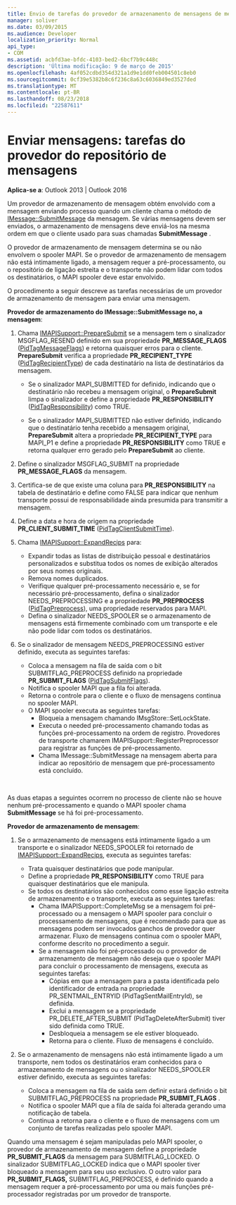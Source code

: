 ```yaml
---
title: Envio de tarefas do provedor de armazenamento de mensagens de mensagens
manager: soliver
ms.date: 03/09/2015
ms.audience: Developer
localization_priority: Normal
api_type:
- COM
ms.assetid: acbfd3ae-bfdc-4103-bed2-6bcf7b9c448c
description: 'Última modificação: 9 de março de 2015'
ms.openlocfilehash: 4af052cdbd354d321a1d9e1dd0feb004501c8eb0
ms.sourcegitcommit: 0cf39e5382b8c6f236c8a63c6036849ed3527ded
ms.translationtype: MT
ms.contentlocale: pt-BR
ms.lasthandoff: 08/23/2018
ms.locfileid: "22587611"
---
```

# <a name="sending-messages-message-store-provider-tasks"></a>Enviar mensagens: tarefas do provedor do repositório de mensagens

**Aplica-se a**: Outlook 2013 | Outlook 2016 
  
Um provedor de armazenamento de mensagem obtém envolvido com a mensagem enviando processo quando um cliente chama o método de [IMessage::SubmitMessage](imessage-submitmessage.md) da mensagem. Se várias mensagens devem ser enviados, o armazenamento de mensagens deve enviá-los na mesma ordem em que o cliente usado para suas chamadas **SubmitMessage** . 
  
O provedor de armazenamento de mensagem determina se ou não envolvem o spooler MAPI. Se o provedor de armazenamento de mensagem não está intimamente ligado, a mensagem requer a pré-processamento, ou o repositório de ligação estreita e o transporte não podem lidar com todos os destinatários, o MAPI spooler deve estar envolvido. 
  
O procedimento a seguir descreve as tarefas necessárias de um provedor de armazenamento de mensagem para enviar uma mensagem. 
  
**Provedor de armazenamento do IMessage::SubmitMessage no, a mensagem**:
  
1. Chama [IMAPISupport::PrepareSubmit](imapisupport-preparesubmit.md) se a mensagem tem o sinalizador MSGFLAG_RESEND definido em sua propriedade **PR_MESSAGE_FLAGS** ([PidTagMessageFlags](pidtagmessageflags-canonical-property.md)) e retorna quaisquer erros para o cliente. **PrepareSubmit** verifica a propriedade **PR_RECIPIENT_TYPE** ([PidTagRecipientType](pidtagrecipienttype-canonical-property.md)) de cada destinatário na lista de destinatários da mensagem.
    
   - Se o sinalizador MAPI_SUBMITTED for definido, indicando que o destinatário não recebeu a mensagem original, o **PrepareSubmit** limpa o sinalizador e define a propriedade **PR_RESPONSIBILITY** ([PidTagResponsibility](pidtagresponsibility-canonical-property.md)) como TRUE. 
    
   - Se o sinalizador MAPI_SUBMITTED não estiver definido, indicando que o destinatário tenha recebido a mensagem original, **PrepareSubmit** altera a propriedade **PR_RECIPIENT_TYPE** para MAPI_P1 e define a propriedade **PR_RESPONSIBILITY** como TRUE e retorna qualquer erro gerado pelo **PrepareSubmit** ao cliente. 
    
2. Define o sinalizador MSGFLAG_SUBMIT na propriedade **PR_MESSAGE_FLAGS** da mensagem. 
    
3. Certifica-se de que existe uma coluna para **PR_RESPONSIBILITY** na tabela de destinatário e define como FALSE para indicar que nenhum transporte possui de responsabilidade ainda presumida para transmitir a mensagem. 
    
4. Define a data e hora de origem na propriedade **PR_CLIENT_SUBMIT_TIME** ([PidTagClientSubmitTime](pidtagclientsubmittime-canonical-property.md)).
    
5. Chama [IMAPISupport::ExpandRecips](imapisupport-expandrecips.md) para: 
    
   - Expandir todas as listas de distribuição pessoal e destinatários personalizados e substitua todos os nomes de exibição alterados por seus nomes originais.
   - Remova nomes duplicados.
   - Verifique qualquer pré-processamento necessário e, se for necessário pré-processamento, defina o sinalizador NEEDS_PREPROCESSING e a propriedade **PR_PREPROCESS** ([PidTagPreprocess](pidtagpreprocess-canonical-property.md)), uma propriedade reservados para MAPI. 
   - Defina o sinalizador NEEDS_SPOOLER se o armazenamento de mensagens está firmemente combinado com um transporte e ele não pode lidar com todos os destinatários. 
    
6. Se o sinalizador de mensagem NEEDS_PREPROCESSING estiver definido, executa as seguintes tarefas:
    
   - Coloca a mensagem na fila de saída com o bit SUBMITFLAG_PREPROCESS definido na propriedade **PR_SUBMIT_FLAGS** ([PidTagSubmitFlags](pidtagsubmitflags-canonical-property.md)).
   - Notifica o spooler MAPI que a fila foi alterada.
   - Retorna o controle para o cliente e o fluxo de mensagens continua no spooler MAPI. 
   - O MAPI spooler executa as seguintes tarefas:
     - Bloqueia a mensagem chamando IMsgStore::SetLockState. 
     - Executa o needed pré-processamento chamando todas as funções pré-processamento na ordem de registro. Provedores de transporte chamarem IMAPISupport::RegisterPreprocessor para registrar as funções de pré-processamento. 
     - Chama IMessage::SubmitMessage na mensagem aberta para indicar ao repositório de mensagem que pré-processamento está concluído.

<br/>

As duas etapas a seguintes ocorrem no processo de cliente não se houve nenhum pré-processamento e quando o MAPI spooler chama **SubmitMessage** se há foi pré-processamento. 

**Provedor de armazenamento de mensagem**:

1. Se o armazenamento de mensagens está intimamente ligado a um transporte e o sinalizador NEEDS_SPOOLER foi retornado de [IMAPISupport::ExpandRecips](imapisupport-expandrecips.md), executa as seguintes tarefas:
    
   - Trata quaisquer destinatários que pode manipular.
   - Define a propriedade **PR_RESPONSIBILITY** como TRUE para quaisquer destinatários que ele manipula. 
   - Se todos os destinatários são conhecidos como esse ligação estreita de armazenamento e o transporte, executa as seguintes tarefas:
     - Chama IMAPISupport::CompleteMsg se a mensagem foi pré-processado ou a mensagem o MAPI spooler para concluir o processamento de mensagens, que é recomendado para que as mensagens podem ser invocados ganchos de provedor quer armazenar. Fluxo de mensagens continua com o spooler MAPI, conforme descrito no procedimento a seguir.  
     - Se a mensagem não foi pré-processado ou o provedor de armazenamento de mensagem não deseja que o spooler MAPI para concluir o processamento de mensagens, executa as seguintes tarefas:
       - Cópias em que a mensagem para a pasta identificada pelo identificador de entrada na propriedade PR_SENTMAIL_ENTRYID (PidTagSentMailEntryId), se definida.
       - Exclui a mensagem se a propriedade PR_DELETE_AFTER_SUBMIT (PidTagDeleteAfterSubmit) tiver sido definida como TRUE.
       - Desbloqueia a mensagem se ele estiver bloqueado.
       - Retorna para o cliente. Fluxo de mensagens é concluído. 
   
2. Se o armazenamento de mensagens não está intimamente ligado a um transporte, nem todos os destinatários eram conhecidos para o armazenamento de mensagens ou o sinalizador NEEDS_SPOOLER estiver definido, executa as seguintes tarefas:
    
   - Coloca a mensagem na fila de saída sem definir estará definido o bit SUBMITFLAG_PREPROCESS na propriedade **PR_SUBMIT_FLAGS** . 
   - Notifica o spooler MAPI que a fila de saída foi alterada gerando uma notificação de tabela. 
   - Continua a retorna para o cliente e o fluxo de mensagens com um conjunto de tarefas realizadas pelo spooler MAPI.
    
Quando uma mensagem é sejam manipuladas pelo MAPI spooler, o provedor de armazenamento de mensagem define a propriedade **PR_SUBMIT_FLAGS** da mensagem para SUBMITFLAG_LOCKED. O sinalizador SUBMITFLAG_LOCKED indica que o MAPI spooler tiver bloqueado a mensagem para seu uso exclusivo. O outro valor para **PR_SUBMIT_FLAGS,** SUBMITFLAG_PREPROCESS, é definido quando a mensagem requer a pré-processamento por uma ou mais funções pré-processador registradas por um provedor de transporte. 
  

